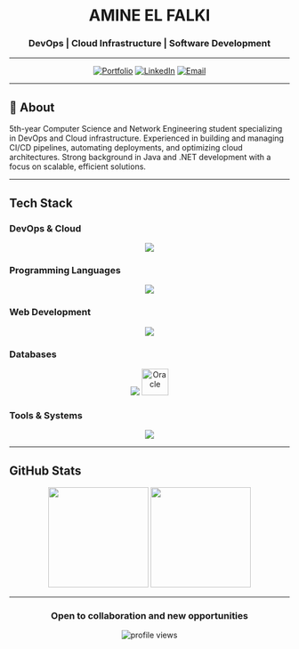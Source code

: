 <div align="center">

# AMINE EL FALKI

### DevOps | Cloud Infrastructure | Software Development

---

[![Portfolio](https://img.shields.io/badge/PORTFOLIO-58A6FF?style=for-the-badge&logo=About.me&logoColor=white)](https://amineelfalki.site)
[![LinkedIn](https://img.shields.io/badge/LINKEDIN-0A66C2?style=for-the-badge&logo=linkedin&logoColor=white)](https://www.linkedin.com/in/amineelfalki)
[![Email](https://img.shields.io/badge/EMAIL-EA4335?style=for-the-badge&logo=gmail&logoColor=white)](mailto:amine.elfalki@gmail.com)

</div>



---

## 📌 About

5th-year Computer Science and Network Engineering student specializing in DevOps and Cloud infrastructure. Experienced in building and managing CI/CD pipelines, automating deployments, and optimizing cloud architectures. Strong background in Java and .NET development with a focus on scalable, efficient solutions.

---

## Tech Stack

### DevOps & Cloud
<div align="center">
<img src="https://skillicons.dev/icons?i=docker,kubernetes,terraform,azure,aws,gitlab,jenkins&theme=dark" />
</div>

### Programming Languages
<div align="center">
<img src="https://skillicons.dev/icons?i=java,python,cs,cpp,bash&theme=dark" />
</div>

### Web Development
<div align="center">
<img src="https://skillicons.dev/icons?i=spring,dotnet,react,flask,html,css,bootstrap&theme=dark" />
</div>

### Databases
<div align="center">
<img src="https://skillicons.dev/icons?i=mysql,postgresql&theme=dark" />
<img src="https://cdn.jsdelivr.net/gh/devicons/devicon/icons/oracle/oracle-original.svg" height="48" alt="Oracle"/>
</div>

### Tools & Systems
<div align="center">
<img src="https://skillicons.dev/icons?i=git,github,linux,windows,vscode,idea,visualstudio&theme=dark" />
</div>

---

## GitHub Stats

<div align="center">
<img src="https://github-readme-stats.vercel.app/api?username=aminexi&show_icons=true&theme=dark&hide_border=true&bg_color=0a0a0a&title_color=cc0000&icon_color=cc0000&text_color=e0e0e0" height="180"/>
<img src="https://github-readme-stats.vercel.app/api/top-langs/?username=aminexi&layout=compact&theme=dark&hide_border=true&bg_color=0a0a0a&title_color=cc0000&text_color=e0e0e0" height="180"/>
</div>

---

<div align="center">

### Open to collaboration and new opportunities
<p align="center">
  <img src="https://komarev.com/ghpvc/?username=aminexi2&label=Profile%20views&color=0e75b6&style=flat" alt="profile views" />
</p>
</div>
